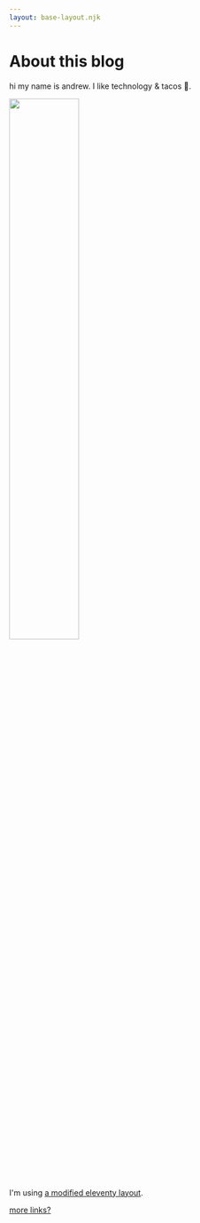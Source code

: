 ```yaml
--- 
layout: base-layout.njk 
--- 
```


<style>
  img {
    width: 50%;
    height: auto;
  }
</style>

# About this blog 

hi my name is andrew. I like technology & tacos 🌮.
  
![](https://avatars.githubusercontent.com/u/22807629?v=4)

I'm using [a modified eleventy layout](https://github.com/adnjoo/personal-blog).

[more links?](https://linktr.ee/adnjoo)
